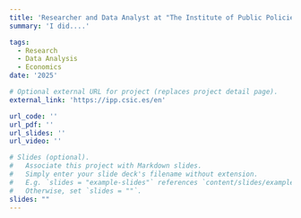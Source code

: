 ```yaml
---
title: 'Researcher and Data Analyst at "The Institute of Public Policies and Goods - CSIC"'
summary: 'I did....'

tags:
  - Research
  - Data Analysis
  - Economics
date: '2025'

# Optional external URL for project (replaces project detail page).
external_link: 'https://ipp.csic.es/en'

url_code: ''
url_pdf: ''
url_slides: ''
url_video: ''

# Slides (optional).
#   Associate this project with Markdown slides.
#   Simply enter your slide deck's filename without extension.
#   E.g. `slides = "example-slides"` references `content/slides/example-slides.md`.
#   Otherwise, set `slides = ""`.
slides: ""
---
```


